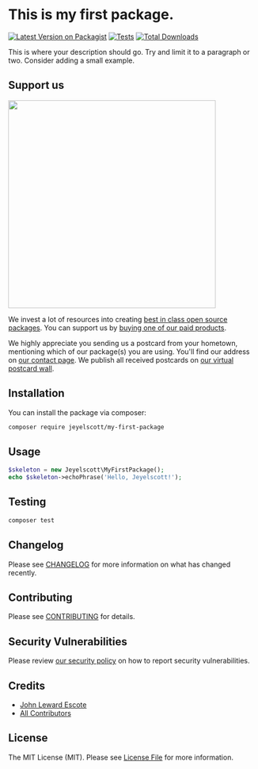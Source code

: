 # This is my first package.

[![Latest Version on Packagist](https://img.shields.io/packagist/v/jeyelscott/my-first-package.svg?style=flat-square)](https://packagist.org/packages/jeyelscott/my-first-package)
[![Tests](https://github.com/jeyelscott/my-first-package/actions/workflows/run-tests.yml/badge.svg?branch=main)](https://github.com/jeyelscott/my-first-package/actions/workflows/run-tests.yml)
[![Total Downloads](https://img.shields.io/packagist/dt/jeyelscott/my-first-package.svg?style=flat-square)](https://packagist.org/packages/jeyelscott/my-first-package)

This is where your description should go. Try and limit it to a paragraph or two. Consider adding a small example.

## Support us

[<img src="https://github-ads.s3.eu-central-1.amazonaws.com/my-first-package.jpg?t=1" width="419px" />](https://spatie.be/github-ad-click/my-first-package)

We invest a lot of resources into creating [best in class open source packages](https://spatie.be/open-source). You can support us by [buying one of our paid products](https://spatie.be/open-source/support-us).

We highly appreciate you sending us a postcard from your hometown, mentioning which of our package(s) you are using. You'll find our address on [our contact page](https://spatie.be/about-us). We publish all received postcards on [our virtual postcard wall](https://spatie.be/open-source/postcards).

## Installation

You can install the package via composer:

```bash
composer require jeyelscott/my-first-package
```

## Usage

```php
$skeleton = new Jeyelscott\MyFirstPackage();
echo $skeleton->echoPhrase('Hello, Jeyelscott!');
```

## Testing

```bash
composer test
```

## Changelog

Please see [CHANGELOG](CHANGELOG.md) for more information on what has changed recently.

## Contributing

Please see [CONTRIBUTING](.github/CONTRIBUTING.md) for details.

## Security Vulnerabilities

Please review [our security policy](../../security/policy) on how to report security vulnerabilities.

## Credits

- [John Leward Escote](https://github.com/jeyelscott)
- [All Contributors](../../contributors)

## License

The MIT License (MIT). Please see [License File](LICENSE.md) for more information.
